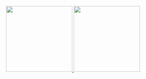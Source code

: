 <div align="center">
  <a href="https://github.com/Lederback">
  <img height="180em" src="https://github-readme-stats.vercel.app/api?username=Lederback&show_icons=true&theme=dark&include_all_commits=true&count_private=true"/>
  <img height="180em" src="https://github-readme-stats.vercel.app/api/top-langs/?username=Lederback&layout=compact&langs_count=7&theme=dark"/>
</div>
